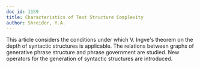 ```yaml
---
doc_id: 1159
title: Characteristics of Text Structure Complexity
author: Shreider, Y.A.
---
```


This article considers the conditions under which V. Ingve's theorem on the
depth of syntactic structures is applicable.
The relations between graphs of generative phrase structure and phrase
government are studied.
New operators for the generation of syntactic structures are introduced.